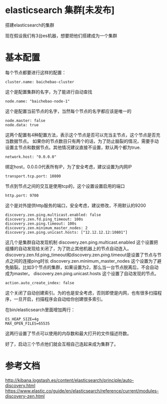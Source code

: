 # elasticsearch 集群[未发布]

搭建elasticsearch的集群

现在假设我们有3台es机器，想要把他们搭建成为一个集群

# 基本配置

每个节点都要进行这样的配置：

    cluster.name: baichebao-cluster

这个是配置集群的名字，为了能进行自动查找

    node.name: "baichebao-node-1"

这个是配置当前节点的名字，当然每个节点的名字都应该是唯一的

    node.master: false
    node.data: true

这两个配置有4种配置方法，表示这个节点是否可以充当主节点，这个节点是否充当数据节点。
如果你的节点数目只有两个的话，为了防止脑裂的情况，需要手动设置主节点和数据节点。其他情况建议直接不设置，默认两个都为true.

    network.host: "0.0.0.0"

绑定host，0.0.0.0代表所有IP，为了安全考虑，建议设置为内网IP

    transport.tcp.port: 10800

节点到节点之间的交互是使用tcp的，这个设置设置启用的端口

    http.port: 9700

这个是对外提供http服务的端口，安全考虑，建议修改，不用默认的9200

    discovery.zen.ping.multicast.enabled: false
    discovery.zen.fd.ping_timeout: 100s
    discovery.zen.ping.timeout: 100s
    discovery.zen.minimum_master_nodes: 2
    discovery.zen.ping.unicast.hosts: ["12.12.12.12:10801"]

这几个是集群自动发现机制
discovery.zen.ping.multicast.enabled 这个设置把组播的自动发现给关闭了，为了防止其他机器上的节点自动连入。
discovery.zen.fd.ping_timeout和discovery.zen.ping.timeout是设置了节点与节点之间的连接ping时长
discovery.zen.minimum_master_nodes 这个设置为了避免脑裂。比如3个节点的集群，如果设置为2，那么当一台节点脱离后，不会自动成为master。
discovery.zen.ping.unicast.hosts 这个设置了自动发现的节点。

    action.auto_create_index: false

这个关闭了自动创建索引。为的也是安全考虑，否则即使是内网，也有很多扫描程序，一旦开启，扫描程序会自动给你创建很多索引。

在bin/elasticsearch里面增加两行：

    ES_HEAP_SIZE=4g
    MAX_OPEN_FILES=65535

这两行设置了节点可以使用的内存数和最大打开的文件描述符数。


好了，启动三个节点他们就会互相自己连起来成为集群了。


# 参考文档
http://kibana.logstash.es/content/elasticsearch/principle/auto-discovery.html
https://www.elastic.co/guide/en/elasticsearch/reference/current/modules-discovery-zen.html
